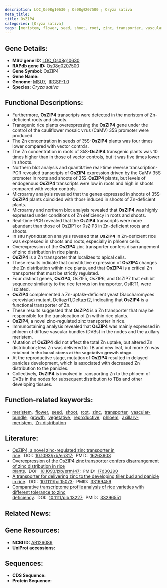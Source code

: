 ```yaml
---
description: LOC_Os08g10630 ; Os08g0207500 ; Oryza sativa
meta_title:
title: OsZIP4
categories: [Oryza sativa]
tags: [meristem, flower, seed, shoot, root, zinc, transporter, vascular bundle, growth, vegetative, reproductive, phloem, axillary meristem, Zn distribution]
---
```


## Gene Details:
- **MSU gene ID:** [LOC_Os08g10630](http://rice.uga.edu/cgi-bin/ORF_infopage.cgi?orf=LOC_Os08g10630)  
- **RAPdb gene ID:** [Os08g0207500](https://rapdb.dna.affrc.go.jp/locus/?name=Os08g0207500)  
- **Gene Symbol:** OsZIP4
- **Gene Name:**
- **Genome:**  [MSU7](http://rice.uga.edu/),&nbsp;&nbsp;[IRGSP-1.0](https://rapdb.dna.affrc.go.jp/download/irgsp1.html)
- **Species:** *Oryza sativa*

## Functional Descriptions:
   - Furthermore, **OsZIP4** transcripts were detected in the meristem of Zn-deficient roots and shoots.
   - Transgenic rice plants overexpressing the **OsZIP4** gene under the control of the cauliflower mosaic virus (CaMV) 35S promoter were produced.
   - The Zn concentration in seeds of 35S-**OsZIP4** plants was four times lower compared with vector controls.
   - The Zn concentration in roots of 35S-**OsZIP4** transgenic plants was 10 times higher than in those of vector controls, but it was five times lower in shoots.
   - Northern blot analysis and quantitative real-time reverse transcription-PCR revealed transcripts of **OsZIP4** expression driven by the CaMV 35S promoter in roots and shoots of 35S-**OsZIP4** plants, but levels of endogenous **OsZIP4** transcripts were low in roots and high in shoots compared with vector controls.
   - Microarray analysis revealed that the genes expressed in shoots of 35S-**OsZIP4** plants coincided with those induced in shoots of Zn-deficient plants.
   - Microarray and northern blot analysis revealed that **OsZIP4** was highly expressed under conditions of Zn deficiency in roots and shoots.
   - Real-time-PCR revealed that the **OsZIP4** transcripts were more abundant than those of OsZIP1 or OsZIP3 in Zn-deficient roots and shoots.
   - In situ hybridization analysis revealed that **OsZIP4** in Zn-deficient rice was expressed in shoots and roots, especially in phloem cells.
   - Overexpression of the **OsZIP4** zinc transporter confers disarrangement of zinc distribution in rice plants.
   - **OsZIP4** is a Zn transporter that localizes to apical cells.
   - These results indicate that constitutive expression of **OsZIP4** changes the Zn distribution within rice plants, and that **OsZIP4** is a critical Zn transporter that must be strictly regulated.
   - Four distinct genes, **OsZIP4**, OsZIP5, OsZIP6, and OsZIP7 that exhibit sequence similarity to the rice ferrous ion transporter, OsIRT1, were isolated.
   - **OsZIP4** complemented a Zn-uptake-deficient yeast (Saccharomyces cerevisiae) mutant, Deltazrt1,Deltazrt2, indicating that **OsZIP4** is a functional transporter of Zn.
   - These results suggested that **OsZIP4** is a Zn transporter that may be responsible for the translocation of Zn within rice plants.
   - **OsZIP4**, a novel zinc-regulated zinc transporter in rice.
   - Immunostaining analysis revealed that **OsZIP4** was mainly expressed in phloem of diffuse vascular bundles (DVBs) in the nodes and the axillary meristem.
   - Mutation of **OsZIP4** did not affect the total Zn uptake, but altered Zn distribution; less Zn was delivered to TB and new leaf, but more Zn was retained in the basal stems at the vegetative growth stage.
   - At the reproductive stage, mutation of **OsZIP4** resulted in delayed panicles development, which is associated with decreased Zn distribution to the panicles.
   - Collectively, **OsZIP4** is involved in transporting Zn to the phloem of DVBs in the nodes for subsequent distribution to TBs and other developing tissues.

## Function-related keywords:
   - [meristem](/tags/meristem/),&nbsp;&nbsp;[flower](/tags/flower/),&nbsp;&nbsp;[seed](/tags/seed/),&nbsp;&nbsp;[shoot](/tags/shoot/),&nbsp;&nbsp;[root](/tags/root/),&nbsp;&nbsp;[zinc](/tags/zinc/),&nbsp;&nbsp;[transporter](/tags/transporter/),&nbsp;&nbsp;[vascular-bundle](/tags/vascular-bundle/),&nbsp;&nbsp;[growth](/tags/growth/),&nbsp;&nbsp;[vegetative](/tags/vegetative/),&nbsp;&nbsp;[reproductive](/tags/reproductive/),&nbsp;&nbsp;[phloem](/tags/phloem/),&nbsp;&nbsp;[axillary-meristem](/tags/axillary-meristem/),&nbsp;&nbsp;[Zn-distribution](/tags/Zn-distribution/)

## Literature:
   - [OsZIP4, a novel zinc-regulated zinc transporter in rice](https://www.doi.org/10.1093/jxb/eri317).&nbsp;&nbsp;DOI:&nbsp;&nbsp;[10.1093/jxb/eri317](https://www.doi.org/10.1093/jxb/eri317);&nbsp;&nbsp;PMID:&nbsp;&nbsp;[16263903](https://pubmed.ncbi.nlm.nih.gov/16263903/)
   - [Overexpression of the OsZIP4 zinc transporter confers disarrangement of zinc distribution in rice plants](https://www.doi.org/10.1093/jxb/erm147).&nbsp;&nbsp;DOI:&nbsp;&nbsp;[10.1093/jxb/erm147](https://www.doi.org/10.1093/jxb/erm147);&nbsp;&nbsp;PMID:&nbsp;&nbsp;[17630290](https://pubmed.ncbi.nlm.nih.gov/17630290/)
   - [A transporter for delivering zinc to the developing tiller bud and panicle in rice](https://www.doi.org/10.1111/tpj.15073).&nbsp;&nbsp;DOI:&nbsp;&nbsp;[10.1111/tpj.15073](https://www.doi.org/10.1111/tpj.15073);&nbsp;&nbsp;PMID:&nbsp;&nbsp;[33169459](https://pubmed.ncbi.nlm.nih.gov/33169459/)
   - [Comparative transcriptome profile analysis of rice varieties with different tolerance to zinc deficiency](https://www.doi.org/10.1111/plb.13227).&nbsp;&nbsp;DOI:&nbsp;&nbsp;[10.1111/plb.13227](https://www.doi.org/10.1111/plb.13227);&nbsp;&nbsp;PMID:&nbsp;&nbsp;[33296551](https://pubmed.ncbi.nlm.nih.gov/33296551/)

## Related News:

## Gene Resources:
- **NCBI ID:**  [AB126089](http://www.ncbi.nlm.nih.gov/nuccore/AB126089)
- **UniProt accessions:** [](https://www.uniprot.org/uniprotkb//entry)

## Sequences:
- **CDS Sequence:**
- **Protein Sequence:**

